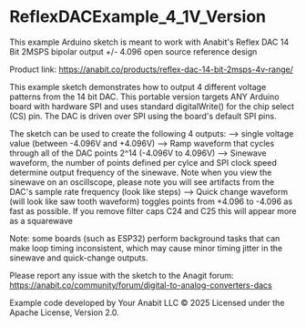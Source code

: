 # ReflexDACExample_4_1V_Version
This example Arduino sketch is meant to work with Anabit's Reflex DAC 14 Bit 2MSPS bipolar output +/- 4.096 
open source reference design

Product link: https://anabit.co/products/reflex-dac-14-bit-2msps-4v-range/

This example sketch demonstrates how to output 4 different voltage patterns from the 14 bit DAC. 
This portable version targets ANY Arduino board with hardware SPI and uses standard digitalWrite()
for the chip select (CS) pin. The DAC is driven over SPI using the board's default SPI pins.

The sketch can be used to create the following 4 outputs: 
--> single voltage value (between -4.096V and +4.096V)
--> Ramp waveform that cycles through all of the DAC points 2^14 (-4.096V to 4.096V)
--> Sinewave waveform, the number of points defined per cylce and SPI clock speed determine
output frequency of the sinewave. Note when you view the sinewave on an oscillscope, please 
note you will see artifacts from the DAC's sample rate frequency (look like steps)
--> Quick change waveform (will look like saw tooth waveform) toggles points from +4.096 to
-4.096 as fast as possible. If you remove filter caps C24 and C25 this will appear more as a
squarewave

Note: some boards (such as ESP32) perform background tasks that can make loop timing inconsistent, which may cause 
minor timing jitter in the sinewave and quick-change outputs.

Please report any issue with the sketch to the Anagit forum: 
https://anabit.co/community/forum/digital-to-analog-converters-dacs

Example code developed by Your Anabit LLC © 2025
Licensed under the Apache License, Version 2.0.
